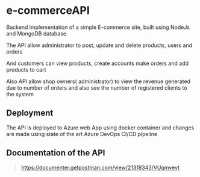 # e-commerceAPI
Backend implementation of a simple E-commerce site, built using NodeJs and MongoDB database.

The API allow administrator to post, update and delete products, users and orders

And customers can view products, create accounts make orders and add products to cart

Also API allow shop owners( administrator) to view the revenue generated due to number of orders and also see the number of registered clients to the system

## Deployment
The API is deployed to Azure web App using docker container and changes are made using state of the art Azure DevOps CI/CD pipeline

## Documentation of the API 
> https://documenter.getpostman.com/view/21318343/VUqmvevt


